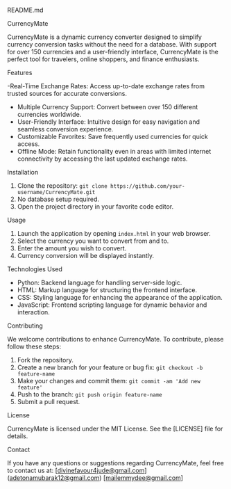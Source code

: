 README.md

CurrencyMate

CurrencyMate is a dynamic currency converter designed to simplify currency conversion tasks without the need for a database. With support for over 150 currencies and a user-friendly interface, CurrencyMate is the perfect tool for travelers, online shoppers, and finance enthusiasts.

Features

-Real-Time Exchange Rates: Access up-to-date exchange rates from trusted sources for accurate conversions.
- Multiple Currency Support: Convert between over 150 different currencies worldwide.
- User-Friendly Interface: Intuitive design for easy navigation and seamless conversion experience.
- Customizable Favorites: Save frequently used currencies for quick access.
- Offline Mode: Retain functionality even in areas with limited internet connectivity by accessing the last updated exchange rates.

Installation

1. Clone the repository: `git clone https://github.com/your-username/CurrencyMate.git`
2. No database setup required.
3. Open the project directory in your favorite code editor.

Usage

1. Launch the application by opening `index.html` in your web browser.
2. Select the currency you want to convert from and to.
3. Enter the amount you wish to convert.
4. Currency conversion will be displayed instantly.

Technologies Used

- Python: Backend language for handling server-side logic.
- HTML: Markup language for structuring the frontend interface.
- CSS: Styling language for enhancing the appearance of the application.
- JavaScript: Frontend scripting language for dynamic behavior and interaction.

Contributing

We welcome contributions to enhance CurrencyMate. To contribute, please follow these steps:

1. Fork the repository.
2. Create a new branch for your feature or bug fix: `git checkout -b feature-name`
3. Make your changes and commit them: `git commit -am 'Add new feature'`
4. Push to the branch: `git push origin feature-name`
5. Submit a pull request.

License

CurrencyMate is licensed under the MIT License. See the [LICENSE] file for details.

Contact

If you have any questions or suggestions regarding CurrencyMate, feel free to contact us at:
[divinefavour4jude@gmail.com]
(adetonamubarak12@gmail.com)
[mailemmydee@gmail.com]
